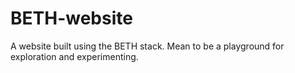 # BETH-website
A website built using the BETH stack. Mean to be a playground for exploration and experimenting.
